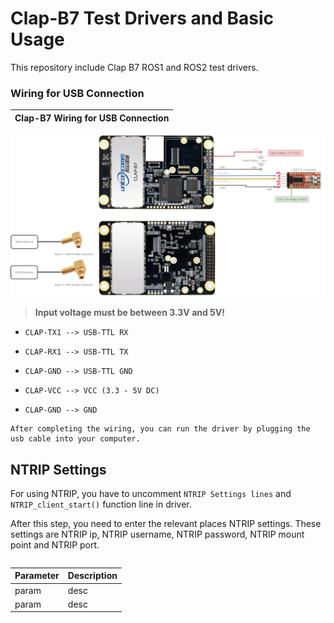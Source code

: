 # Clap-B7 Test Drivers and Basic Usage
This repository include Clap B7 ROS1 and ROS2 test drivers.


### Wiring for USB Connection

Clap-B7 Wiring for USB Connection      |
:-------------------------:|
![ClapB7Wiring](Docs/clapb7_usb_wiring.png)


>**Input voltage must be between 3.3V and 5V!**

* `CLAP-TX1 --> USB-TTL RX`
* `CLAP-RX1 --> USB-TTL TX`
* `CLAP-GND --> USB-TTL GND`

* `CLAP-VCC --> VCC (3.3 - 5V DC)`
* `CLAP-GND --> GND`


```
After completing the wiring, you can run the driver by plugging the usb cable into your computer.
```


## NTRIP Settings

For using NTRIP, you have to uncomment `NTRIP Settings lines` and `NTRIP_client_start()` function line in driver.

After this step, you need to enter the relevant places NTRIP settings. These settings are NTRIP ip, NTRIP username, NTRIP password, NTRIP mount point and NTRIP port.

```

```

Parameter | Description |
--- | --- |
param | desc |
param | desc |
